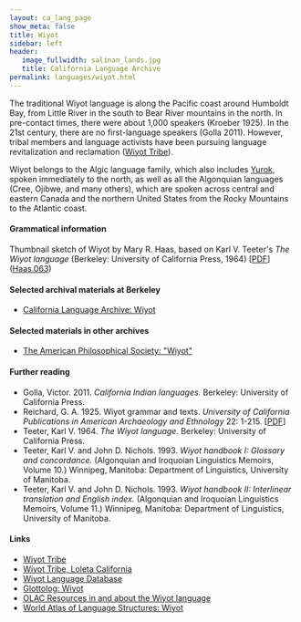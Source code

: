 ```yaml
---
layout: ca_lang_page
show_meta: false
title: Wiyot
sidebar: left
header:
   image_fullwidth: salinan_lands.jpg
   title: California Language Archive
permalink: languages/wiyot.html
---
```


The traditional Wiyot language is along the Pacific coast around Humboldt Bay, from Little River in the south to Bear River mountains in the north. In pre-contact times, there were about 1,000 speakers (Kroeber 1925). In the 21st century, there are no first-language speakers (Golla 2011). However, tribal members and language activists have been pursuing language revitalization and reclamation ([Wiyot Tribe](http://www.wiyot.us/157/Language)).

Wiyot belongs to the Algic language family, which also includes [Yurok](yurok.html), spoken immediately to the north, as well as all the Algonquian languages (Cree, Ojibwe, and many others), which are spoken across central and eastern Canada and the northern United States from the Rocky Mountains to the Atlantic coast.

					
#### Grammatical information

Thumbnail sketch of Wiyot by Mary R. Haas, based on Karl V. Teeter's <em>The Wiyot language</em> (Berkeley: University of California Press, 1964) [[PDF](https://berkeley.box.com/v/sketch-wiyot)] ([Haas.063](http://dx.doi.org/doi:10.7297/X20G3H32))

#### Selected archival materials at Berkeley

* [California Language Archive: Wiyot]({{site.url}}/list.html?langid=2=Wiyot)

#### Selected materials in other archives
  
* [The American Philosophical Society: "Wiyot"](https://indigenousguide.amphilsoc.org/search?f%5B0%5D=guide_language_content_title%3AWiyot)

#### Further reading

* Golla, Victor. 2011. <em>California Indian languages.</em> Berkeley: University of California Press.
* Reichard, G. A. 1925. Wiyot grammar and texts. <em>University of California Publications in American Archaeology and Ethnology</em> 22: 1-215. [[PDF](http://digitalassets.lib.berkeley.edu/anthpubs/ucb/text/ucp022-002.pdf)]
* Teeter, Karl V. 1964. <em>The Wiyot language.</em> Berkeley: University of California Press.
* Teeter, Karl V. and John D. Nichols. 1993. <em>Wiyot handbook I: Glossary and concordance.</em> (Algonquian and Iroquoian Linguistics Memoirs, Volume 10.) Winnipeg, Manitoba: Department of Linguistics, University of Manitoba.
* Teeter, Karl V. and John D. Nichols. 1993. <em>Wiyot handbook II: Interlinear translation and English index.</em> (Algonquian and Iroquoian Linguistics Memoirs, Volume 11.) Winnipeg, Manitoba: Department of Linguistics, University of Manitoba.

#### Links

* [Wiyot Tribe](http://www.wiyot.com/)
* [Wiyot Tribe, Loleta California](https://glottolog.org/resource/languoid/id/wiyo1248)
* [Wiyot Language Database](http://linguistics.berkeley.edu/~wiyot/index.html)
* [Glottolog: Wiyot](https://glottolog.org/resource/languoid/id/wiyo1248)
* [OLAC Resources in and about the Wiyot language](http://www.language-archives.org/language/wiy)
* [World Atlas of Language Structures: Wiyot](http://wals.info/languoid/lect/wals_code_wiy)


